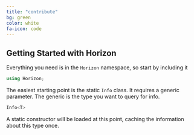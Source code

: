 ```yaml
---
title: "contribute"
bg: green
color: white
fa-icon: code
---
```


## Getting Started with Horizon

Everything you need is in the `Horizon` namespace, so start by including it

```csharp
using Horizon;
```

The easiest starting point is the static `Info` class. It requires a generic parameter. The generic is the type you want to query for info.

```csharp
Info<T>
```

A static constructor will be loaded at this point, caching the information about this type once.
